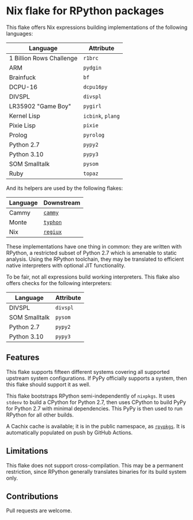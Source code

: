# Nix flake for RPython packages

This flake offers Nix expressions building implementations of the following
languages:

Language | Attribute
---|---
1 Billion Rows Challenge | `r1brc`
ARM | `pydgin`
Brainfuck | `bf`
DCPU-16 | `dcpu16py`
DIVSPL | `divspl`
LR35902 "Game Boy" | `pygirl`
Kernel Lisp | `icbink`, `plang`
Pixie Lisp | `pixie`
Prolog | `pyrolog`
Python 2.7 | `pypy2`
Python 3.10 | `pypy3`
SOM Smalltalk | `pysom`
Ruby | `topaz`

And its helpers are used by the following flakes:

Language | Downstream
---|---
Cammy | [`cammy`](https://osdn.net/users/corbin/pf/cammy/)
Monte | [`typhon`](https://github.com/monte-language/typhon/)
Nix | [`regiux`](https://osdn.net/users/corbin/pf/regiux/)

These implementations have one thing in common: they are written with RPython,
a restricted subset of Python 2.7 which is amenable to static analysis. Using
the RPython toolchain, they may be translated to efficient native interpreters
with optional JIT functionality.

To be fair, not all expressions build working interpreters. This flake also
offers checks for the following interpreters:

Language | Attribute
---|---
DIVSPL | `divspl`
SOM Smalltalk | `pysom`
Python 2.7 | `pypy2`
Python 3.10 | `pypy3`

## Features

This flake supports fifteen different systems covering all supported upstream
system configurations. If PyPy officially supports a system, then this flake
should support it as well.

This flake bootstraps RPython semi-independently of `nixpkgs`. It uses `stdenv`
to build a CPython for Python 2.7, then uses CPython to build PyPy for Python
2.7 with minimal dependencies. This PyPy is then used to run RPython for all
other builds.

A Cachix cache is available; it is in the public namespace, as
[`rpypkgs`](https://app.cachix.org/cache/rpypkgs). It is automatically
populated on push by GitHub Actions.

## Limitations

This flake does not support cross-compilation. This may be a permanent
restriction, since RPython generally translates binaries for its build system
only.

## Contributions

Pull requests are welcome.
